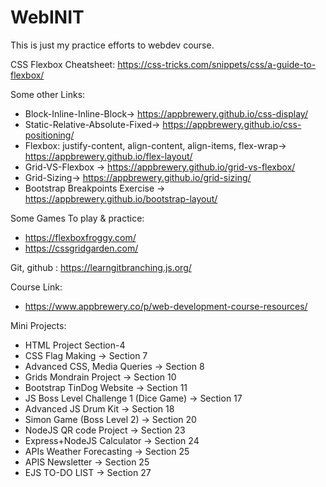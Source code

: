 # WebINIT

This is just my practice efforts to webdev course.

CSS Flexbox Cheatsheet: https://css-tricks.com/snippets/css/a-guide-to-flexbox/

Some other Links:
- Block-Inline-Inline-Block-> https://appbrewery.github.io/css-display/
- Static-Relative-Absolute-Fixed-> https://appbrewery.github.io/css-positioning/
- Flexbox: justify-content, align-content, align-items, flex-wrap-> https://appbrewery.github.io/flex-layout/
- Grid-VS-Flexbox -> https://appbrewery.github.io/grid-vs-flexbox/
- Grid-Sizing-> https://appbrewery.github.io/grid-sizing/
- Bootstrap Breakpoints Exercise -> https://appbrewery.github.io/bootstrap-layout/


Some Games To play & practice:
- https://flexboxfroggy.com/
- https://cssgridgarden.com/


Git, github :
https://learngitbranching.js.org/


Course Link:
- https://www.appbrewery.co/p/web-development-course-resources/


Mini Projects: 
- HTML Project Section-4
- CSS Flag Making -> Section 7
- Advanced CSS, Media Queries -> Section 8
- Grids Mondrain Project -> Section 10
- Bootstrap TinDog Website -> Section 11
- JS Boss Level Challenge 1 (Dice Game) -> Section 17
- Advanced JS Drum Kit -> Section 18
- Simon Game (Boss Level 2) -> Section 20
- NodeJS QR code Project -> Section 23
- Express+NodeJS Calculator -> Section 24
- APIs Weather Forecasting -> Section 25
- APIS Newsletter -> Section 25
- EJS TO-DO LIST -> Section 27
